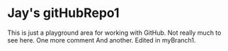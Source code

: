 Jay's gitHubRepo1
===========

This is just a playground area for working with GitHub.
Not really much to see here.
One more comment
And another.
Edited in myBranch1.
